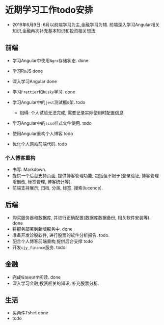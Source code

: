 # 近期学习工作todo安排

+ 2019年6月9日: 6月以前端学习为主,金融学习为辅. 前端深入学习Angular相关知识,金融再次补充基本知识和投资相关想法.

## 前端

+ 学习Angular中使用`Ngrx`存储状态.  done
+ 学习RxJS  done
+ 深入学习Angular   done
+ 学习`Prettier`和`husky`学习. done
+ 学习Angular中的`jest`测试框s架. todo
  + 阻碍: 个人试验无法完成, 需要记录实际使用时配置信息.

+ 学习Angular中的`scss`样式文件使用. todo
+ 使用Angular重构个人博客   todo
+ 优化个人网站前端代码. todo

### 个人博客重构

+ 书写: Markdown.
+ 提供一个后台支持页面, 提供博客管理功能, 包括但不限于(登录验证, 博客管理增删改, 标签管理, 博客统计等).
+ 前端支持展示, 归档, 分类, 标签, 搜索(lucence).

## 后端

+ 购买服务器和数据库, 并进行正确配置(数据库数据备份, 相关软件安装等). done
+ 将服务部署到新版服务中. done
+ 准备开发诊股软件, 进行股票的软件分析报告. todo.
+ 配合个人博客前端重构,提供后台支撑   todo
+ 开发`cjy_finance`服务. todo

## 金融

+ 完成`极简经济学`阅读. done
+ 深入学习金融,投资相关的知识, 补充股票分析.

## 生活

+ 买两件Tshirt     done
+ todo

